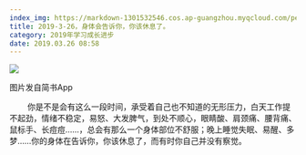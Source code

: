 ```yaml
---
index_img: https://markdown-1301532546.cos.ap-guangzhou.myqcloud.com/peipei_blog/20210921144021.jpeg
title: 2019-3-26，身体会告诉你，你该休息了。
category: 2019年学习成长进步
date: 2019.03.26 08:58
---
```


![](https://markdown-1301532546.cos.ap-guangzhou.myqcloud.com/peipei_blog/20210921144021.jpeg)  

图片发自简书App

  

        你是不是会有这么一段时间，承受着自己也不知道的无形压力，白天工作提不起劲，情绪不稳定，易怒、大发脾气，到处不顺心，眼睛酸、肩颈痛、腰背痛、鼠标手、长痘痘……，总会有那么一个身体部位不舒服；晚上睡觉失眠、易醒、多梦……你的身体在告诉你，你该休息了，而有时你自己并没有察觉。